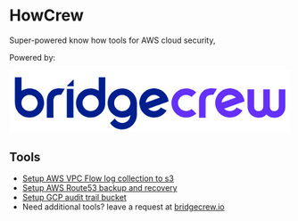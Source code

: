 # HowCrew
Super-powered know how tools for AWS cloud security, 

Powered by:

![bridgecrew](logo.png)

## Tools
* [Setup AWS VPC Flow log collection to s3](setup-vpc-flow-logs/setup-vpc-flow-logs.md)
* [Setup AWS Route53 backup and recovery](backup-route53/backup-route53.md)
* [Setup GCP audit trail bucket](gcp-audit-trail-gcs-bucket/gcp-audittrail-bucket.md)
* Need additional tools? leave a request at [bridgecrew.io](https://www.bridgecrew.io/)
